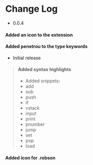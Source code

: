 # Change Log
- 0.0.4

#### Added an icon to the extension 

#### Added penetrou to the type keywords

- Initial release

>  #### Added syntax highlights
> - Added snippets:
> - add
> - sub
> - push
> - if
> - vstack
> - input
> - print
> - pnumber
> - jump
> - set
> - pop
> - load
#### Added icon for .robson

